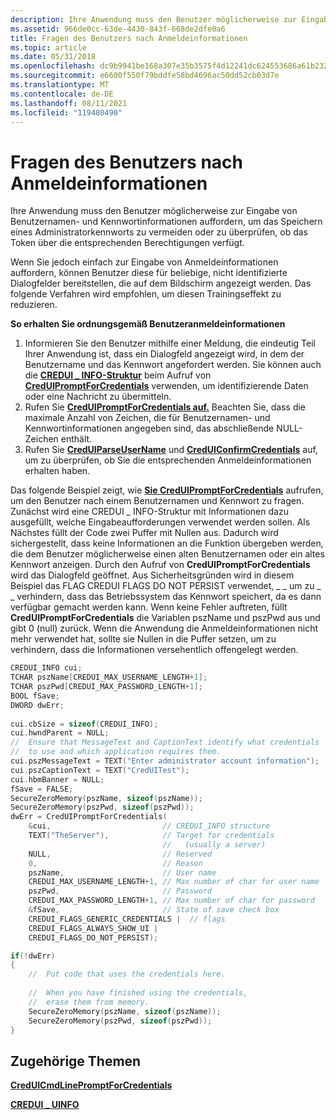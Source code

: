 ```yaml
---
description: Ihre Anwendung muss den Benutzer möglicherweise zur Eingabe von Benutzernamen- und Kennwortinformationen auffordern, um das Speichern eines Administratorkennworts zu vermeiden oder zu überprüfen, ob das Token über die entsprechenden Berechtigungen verfügt.
ms.assetid: 966de0cc-63de-4430-843f-668de2dfe0a6
title: Fragen des Benutzers nach Anmeldeinformationen
ms.topic: article
ms.date: 05/31/2018
ms.openlocfilehash: dc9b9941be168a307e35b3575f4d12241dc624553686a61b232f2c5ba86e9c0f
ms.sourcegitcommit: e6600f550f79bddfe58bd4696ac50dd52cb03d7e
ms.translationtype: MT
ms.contentlocale: de-DE
ms.lasthandoff: 08/11/2021
ms.locfileid: "119480490"
---
```

# <a name="asking-the-user-for-credentials"></a>Fragen des Benutzers nach Anmeldeinformationen

Ihre Anwendung muss den Benutzer möglicherweise zur Eingabe von Benutzernamen- und Kennwortinformationen auffordern, um das Speichern eines Administratorkennworts zu vermeiden oder zu überprüfen, ob das Token über die entsprechenden Berechtigungen verfügt.

Wenn Sie jedoch einfach zur Eingabe von Anmeldeinformationen auffordern, können Benutzer diese für beliebige, nicht identifizierte Dialogfelder bereitstellen, die auf dem Bildschirm angezeigt werden. Das folgende Verfahren wird empfohlen, um diesen Trainingseffekt zu reduzieren.

**So erhalten Sie ordnungsgemäß Benutzeranmeldeinformationen**

1.  Informieren Sie den Benutzer mithilfe einer Meldung, die eindeutig Teil Ihrer Anwendung ist, dass ein Dialogfeld angezeigt wird, in dem der Benutzername und das Kennwort angefordert werden. Sie können auch die [**CREDUI \_ INFO-Struktur**](/windows/desktop/api/wincred/ns-wincred-credui_infoa) beim Aufruf von [**CredUIPromptForCredentials**](/windows/desktop/api/wincred/nf-wincred-creduipromptforcredentialsa) verwenden, um identifizierende Daten oder eine Nachricht zu übermitteln.
2.  Rufen Sie [**CredUIPromptForCredentials auf.**](/windows/desktop/api/wincred/nf-wincred-creduipromptforcredentialsa) Beachten Sie, dass die maximale Anzahl von Zeichen, die für Benutzernamen- und Kennwortinformationen angegeben sind, das abschließende NULL-Zeichen enthält.
3.  Rufen Sie [**CredUIParseUserName**](/windows/desktop/api/wincred/nf-wincred-creduiparseusernamea) und [**CredUIConfirmCredentials**](/windows/desktop/api/wincred/nf-wincred-creduiconfirmcredentialsa) auf, um zu überprüfen, ob Sie die entsprechenden Anmeldeinformationen erhalten haben.

Das folgende Beispiel zeigt, wie [**Sie CredUIPromptForCredentials**](/windows/desktop/api/wincred/nf-wincred-creduipromptforcredentialsa) aufrufen, um den Benutzer nach einem Benutzernamen und Kennwort zu fragen. Zunächst wird eine CREDUI \_ INFO-Struktur mit Informationen dazu ausgefüllt, welche Eingabeaufforderungen verwendet werden sollen. Als Nächstes füllt der Code zwei Puffer mit Nullen aus. Dadurch wird sichergestellt, dass keine Informationen an die Funktion übergeben werden, die dem Benutzer möglicherweise einen alten Benutzernamen oder ein altes Kennwort anzeigen. Durch den Aufruf von **CredUIPromptForCredentials** wird das Dialogfeld geöffnet. Aus Sicherheitsgründen wird in diesem Beispiel das FLAG CREDUI FLAGS DO NOT PERSIST verwendet, \_ \_ um zu \_ \_ verhindern, dass das Betriebssystem das Kennwort speichert, da es dann verfügbar gemacht werden kann. Wenn keine Fehler auftreten, füllt **CredUIPromptForCredentials** die Variablen pszName und pszPwd aus und gibt 0 (null) zurück. Wenn die Anwendung die Anmeldeinformationen nicht mehr verwendet hat, sollte sie Nullen in die Puffer setzen, um zu verhindern, dass die Informationen versehentlich offengelegt werden.


```C++
CREDUI_INFO cui;
TCHAR pszName[CREDUI_MAX_USERNAME_LENGTH+1];
TCHAR pszPwd[CREDUI_MAX_PASSWORD_LENGTH+1];
BOOL fSave;
DWORD dwErr;
 
cui.cbSize = sizeof(CREDUI_INFO);
cui.hwndParent = NULL;
//  Ensure that MessageText and CaptionText identify what credentials
//  to use and which application requires them.
cui.pszMessageText = TEXT("Enter administrator account information");
cui.pszCaptionText = TEXT("CredUITest");
cui.hbmBanner = NULL;
fSave = FALSE;
SecureZeroMemory(pszName, sizeof(pszName));
SecureZeroMemory(pszPwd, sizeof(pszPwd));
dwErr = CredUIPromptForCredentials( 
    &cui,                         // CREDUI_INFO structure
    TEXT("TheServer"),            // Target for credentials
                                  //   (usually a server)
    NULL,                         // Reserved
    0,                            // Reason
    pszName,                      // User name
    CREDUI_MAX_USERNAME_LENGTH+1, // Max number of char for user name
    pszPwd,                       // Password
    CREDUI_MAX_PASSWORD_LENGTH+1, // Max number of char for password
    &fSave,                       // State of save check box
    CREDUI_FLAGS_GENERIC_CREDENTIALS |  // flags
    CREDUI_FLAGS_ALWAYS_SHOW_UI |
    CREDUI_FLAGS_DO_NOT_PERSIST);  

if(!dwErr)
{
    //  Put code that uses the credentials here.
 
    //  When you have finished using the credentials,
    //  erase them from memory.
    SecureZeroMemory(pszName, sizeof(pszName));
    SecureZeroMemory(pszPwd, sizeof(pszPwd));
}
```



## <a name="related-topics"></a>Zugehörige Themen

<dl> <dt>

[**CredUICmdLinePromptForCredentials**](/windows/desktop/api/wincred/nf-wincred-creduicmdlinepromptforcredentialsa)
</dt> <dt>

[**CREDUI \_ UINFO**](/windows/desktop/api/wincred/ns-wincred-credui_infoa)
</dt> </dl>

 

 
